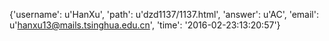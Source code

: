 {'username': u'HanXu', 'path': u'dzd1137/1137.html', 'answer': u'AC', 'email': u'hanxu13@mails.tsinghua.edu.cn', 'time': '2016-02-23:13:20:57'}
